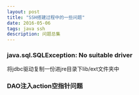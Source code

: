 ```yaml
---
layout: post
title: "SSH搭建过程中的一些问题"
date: 2016-05-06
tags: java ssh
description: 问题总集
---
```

### java.sql.SQLException: No suitable driver
将jdbc驱动复制一份进jre目录下lib/ext文件夹中
### DAO注入action空指针问题